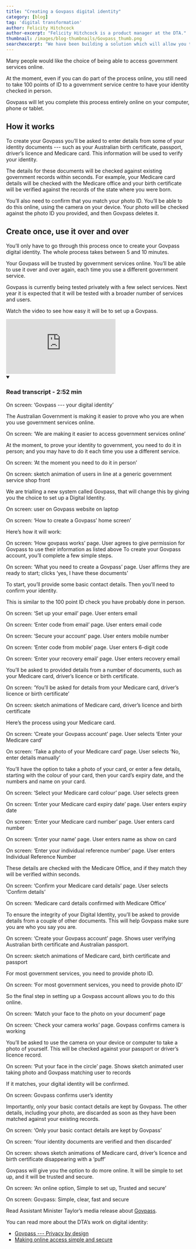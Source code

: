 ```yaml
---
title: "Creating a Govpass digital identity"
category: [blog]
tag: 'digital transformation'
author: Felicity Hitchcock
author-excerpt: "Felicity Hitchcock is a product manager at the DTA."
thumbnail: /images/blog-thumbnails/Govpass_thumb.png
searchexcerpt: "We have been building a solution which will allow you to create a digital identity to use with government services."
---
```


Many people would like the choice of being able to access government services online.

At the moment, even if you can do part of the process online, you still need to take 100 points of ID to a government service centre to have your identity checked in person.

Govpass will let you complete this process entirely online on your computer, phone or tablet.

## How it works

To create your Govpass you’ll be asked to enter details from some of your identity documents --- such as your Australian birth certificate, passport, driver’s licence and Medicare card. This information will be used to verify your identity.

The details for these documents will be checked against existing government records within seconds. For example, your Medicare card details will be checked with the Medicare office and your birth certificate will be verified against the records of the state where you were born. 

You’ll also need to confirm that you match your photo ID. You’ll be able to do this online, using the camera on your device. Your photo will be checked against the photo ID you provided, and then Govpass deletes it.

## Create once, use it over and over

You’ll only have to go through this process once to create your Govpass digital identity. The whole process takes between 5 and 10 minutes.

Your Govpass will be trusted by government services online. You’ll be able to use it over and over again, each time you use a different government service. 

Govpass is currently being tested privately with a few select services. Next year it is expected that it will be tested with a broader number of services and users.

Watch the video to see how easy it will be to set up a Govpass. 

<div class="embed-container">
  <iframe src="https://www.youtube.com/embed/5EkLDNMALBs?rel=0" frameborder="0" allowfullscreen></iframe>
</div>
<details open data-label="content-accordion-1-example" aria-expanded="false">
  <summary><h3>Read transcript - 2:52 min</h3></summary>
  <div class="accordion-panel" markdown="1">
    
On screen: ‘Govpass --- your digital identity’

The Australian Government is making it easier to prove who you are when you use government services online. 

On screen: ‘We are making it easier to access government services online’

At the moment, to prove your identity to government, you need to do it in person; and you may have to do it each time you use a different service.

On screen: ‘At the moment you need to do it in person’

On screen: sketch animation of users in line at a generic government service shop front

We are trialling a new system called Govpass, that will change this by giving you the choice to set up a Digital Identity.

On screen: user on Govpass website on laptop

On screen: ‘How to create a Govpass’ home screen’

Here’s how it will work:

On screen: ‘How govpass works’ page. User agrees to give permission for Govpass to use their information as listed above 
To create your Govpass account, you’ll complete a few simple steps.

On screen: ‘What you need to create a Govpass’ page. User affirms they are ready to start; clicks ‘yes, I have these documents’

To start, you’ll provide some basic contact details. Then you’ll need to confirm your identity. 

This is similar to the 100 point ID check you have probably done in person.

On screen: ‘Set up your email’ page. User enters email

On screen: ‘Enter code from email’ page. User enters email code

On screen: ‘Secure your account’ page. User enters mobile number

On screen: ‘Enter code from mobile’ page. User enters 6-digit code

On screen: ‘Enter your recovery email’ page. User enters recovery email

You’ll be asked to provided details from a number of documents, such as your Medicare card, driver’s licence or birth certificate. 

On screen: ‘You’ll be asked for details from your Medicare card, driver’s licence or birth certificate’

On screen: sketch animations of Medicare card, driver’s licence and birth certificate

Here’s the process using your Medicare card. 

On screen: ‘Create your Govpass account’ page. User selects ‘Enter your Medicare card’

On screen: ‘Take a photo of your Medicare card’ page. User selects ‘No, enter details manually’

You’ll have the option to take a photo of your card, or enter a few details, starting with the colour of your card, then your card’s expiry date, and the numbers and name on your card. 

On screen: ‘Select your Medicare card colour’ page. User selects green

On screen: ‘Enter your Medicare card expiry date’ page. User enters expiry date

On screen: ‘Enter your Medicare card number’ page. User enters card number

On screen: ‘Enter your name’ page. User enters name as show on card

On screen: ‘Enter your individual reference number’ page. User enters Individual Reference Number

These details are checked with the Medicare Office, and if they match they will be verified within seconds. 

On screen: ‘Confirm your Medicare card details’ page. User selects ‘Confirm details’

On screen: ‘Medicare card details confirmed with Medicare Office’

To ensure the integrity of your Digital Identity, you’ll be asked to provide details from a couple of other documents. This will help Govpass make sure you are who you say you are. 
	
On screen: ‘Create your Govpass account’ page. Shows user verifying Australian birth certificate and Australian passport. 

On screen: sketch animations of Medicare card, birth certificate and passport

For most government services, you need to provide photo ID. 

On screen: ‘For most government services, you need to provide photo ID’

So the final step in setting up a Govpass account allows you to do this online. 

On screen: ‘Match your face to the photo on your document’ page

On screen: ‘Check your camera works’ page. Govpass confirms camera is working

You’ll be asked to use the camera on your device or computer to take a photo of yourself. This will be checked against your passport or driver’s licence record.
	
On screen: ‘Put your face in the circle’ page. Shows sketch animated user taking photo and Govpass matching user to records

If it matches, your digital identity will be confirmed. 

On screen: Govpass confirms user’s identity 

Importantly, only your basic contact details are kept by Govpass. The other details, including your photo, are discarded as soon as they have been matched against your existing records.
	
On screen: ‘Only your basic contact details are kept by Govpass’

On screen: ‘Your identity documents are verified and then discarded’

On screen: shows sketch animations of Medicare card, driver’s licence and birth certificate disappearing with a ‘puff’

Govpass will give you the option to do more online. It will be simple to set up, and it will be trusted and secure. 
	
On screen: ‘An online option, Simple to set up, Trusted and secure’

On screen: Govpass: Simple, clear, fast and secure
       
</div>
</details>

Read Assistant Minister Taylor’s media release about [Govpass](https://ministers.pmc.gov.au/taylor/2017/what-govpass-digital-id-would-look-australians).

You can read more about the DTA’s work on digital identity:

- [Govpass --- Privacy by design](https://www.dta.gov.au/blog/govpass-privacy-by-design/)
- [Making online access simple and secure](https://www.dta.gov.au/blog/govpass/)
